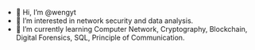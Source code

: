 - 👋 Hi, I’m @wengyt
- 👀 I’m interested in network security and data analysis.
- 🌱 I’m currently learning Computer Network, Cryptography, Blockchain, Digital Forensics, SQL, Principle of Communication.


<!---
wengyt/wengyt is a ✨ special ✨ repository because its `README.md` (this file) appears on your GitHub profile.
You can click the Preview link to take a look at your changes.
--->
